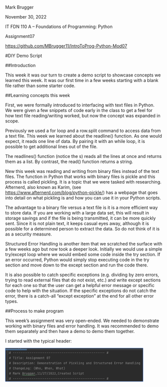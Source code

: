 Mark Brugger

November 30, 2022

IT FDN 110 A – Foundations of Programming: Python

Assignment07

https://github.com/MBrugger11/IntroToProg-Python-Mod07


#DIY Demo Script

##Introduction

This week it was our turn to create a demo script to showcase concepts we learned this week.  It was our first time in a few weeks starting with a blank file rather than some starter code.

##Learning concepts this week

First, we were formally introduced to interfacing with text files in Python.  We were given a few snippets of code early in the class to get a feel for how text file reading/writing worked, but now the concept was expanded in scope.

Previously we used a for loop and a row.split command to access data from a text file.  This week we learned about the readline() function.  As one would expect, it reads one line of data.  By pairing it with an while loop, it is possible to get additional lines out of the file.

The readlines() function (notice the s) reads all the lines at once and returns them as a list.  By contrast, the read() function returns a string.

New this week was reading and writing from binary files instead of the text files.  The function in Python that works with binary files is pickle and this process is called pickling.  It is a topic that we were tasked with researching.  Afternerd, also known as Karim, (see https://www.afternerd.com/blog/python-pickle/) has a webpage that goes into detail on what pickling is and how you can use it in your Python scripts.

The advantage to a binary file versus a text file is it is a more efficient way to store data.  If you are working with a large data set, this will result in storage savings and if the file is being transmitted, it can be more quickly sent.  Since it is not plain text, it keeps casual eyes away, although it is possible for a determined person to extract the data.  So do not think of it is as a security measure.

Structured Error Handling is another item that we scratched the surface with a few weeks ago but now took a deeper look.  Initially we would use a simple try/except loop where we would embed some code inside the try section.  If an error occurred, Python would simply stop executing code in the try section and move down to the except section and run the code there.

It is also possible to catch specific exceptions (e.g. dividing by zero errors, trying to read external files that do not exist, etc.) and write except sections for each one so that the user can get a helpful error message or specific code to help with the situation.  If the specific exceptions do not catch the error, there is a catch-all “except exception” at the end for all other error types.

##Process to make program

This week’s assignment was very open-ended.  We needed to demonstrate working with binary files and error handling.  It was recommended to demo them separately and then have a demo to demo them together.

I started with the typical header:

![This is an image](./images/Picture1.png)
